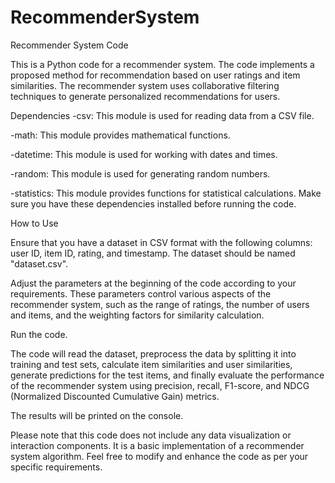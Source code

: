 # RecommenderSystem


Recommender System Code

This is a Python code for a recommender system. The code implements a proposed method for recommendation based on user ratings and item similarities. The recommender system uses collaborative filtering techniques to generate personalized recommendations for users.


Dependencies
-csv: This module is used for reading data from a CSV file.

-math: This module provides mathematical functions.

-datetime: This module is used for working with dates and times.

-random: This module is used for generating random numbers.

-statistics: This module provides functions for statistical calculations.
Make sure you have these dependencies installed before running the code.


How to Use

Ensure that you have a dataset in CSV format with the following columns: user ID, item ID, rating, and timestamp. The dataset should be named "dataset.csv".

Adjust the parameters at the beginning of the code according to your requirements. These parameters control various aspects of the recommender system, such as the range of ratings, the number of users and items, and the weighting factors for similarity calculation.

Run the code.

The code will read the dataset, preprocess the data by splitting it into training and test sets, calculate item similarities and user similarities, generate predictions for the test items, and finally evaluate the performance of the recommender system using precision, recall, F1-score, and NDCG (Normalized Discounted Cumulative Gain) metrics.

The results will be printed on the console.

Please note that this code does not include any data visualization or interaction components. It is a basic implementation of a recommender system algorithm. Feel free to modify and enhance the code as per your specific requirements.
